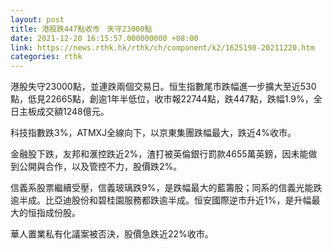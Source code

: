 ```yaml
---
layout: post
title: 港股跌447點收市　失守23000點
date: 2021-12-20 16:15:57.000000000 +08:00
link: https://news.rthk.hk/rthk/ch/component/k2/1625198-20211220.htm
categories: rthk
---
```


港股失守23000點，並連跌兩個交易日。恒生指數尾市跌幅進一步擴大至近530點，低見22665點，創逾1年半低位，收市報22744點，跌447點，跌幅1.9%，全日主板成交額1248億元。

科技指數跌3%，ATMXJ全線向下，以京東集團跌幅最大，跌近4%收市。

金融股下跌，友邦和滙控跌近2%，渣打被英倫銀行罰款4655萬英鎊，因未能做到公開與合作，以及管控不力，股價跌2%。

信義系股票繼續受壓，信義玻璃跌9%，是跌幅最大的藍籌股；同系的信義光能跌逾半成。比亞迪股份和碧桂園服務都跌逾半成。恒安國際逆市升近1%，是升幅最大的恒指成份股。

華人置業私有化議案被否決，股價急跌近22%收市。
